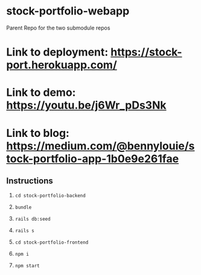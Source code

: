 # stock-portfolio-webapp
Parent Repo for the two submodule repos

# Link to deployment: https://stock-port.herokuapp.com/
# Link to demo: https://youtu.be/j6Wr_pDs3Nk
# Link to blog: https://medium.com/@bennylouie/stock-portfolio-app-1b0e9e261fae

## Instructions

1) `cd stock-portfolio-backend`
2) `bundle`
3) `rails db:seed`
4) `rails s`

5) `cd stock-portfolio-frontend`
6) `npm i`
7) `npm start`
